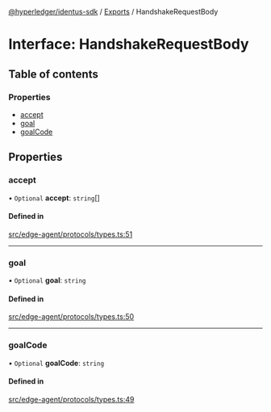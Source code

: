 [@hyperledger/identus-sdk](../README.md) / [Exports](../modules.md) / HandshakeRequestBody

# Interface: HandshakeRequestBody

## Table of contents

### Properties

- [accept](HandshakeRequestBody.md#accept)
- [goal](HandshakeRequestBody.md#goal)
- [goalCode](HandshakeRequestBody.md#goalcode)

## Properties

### accept

• `Optional` **accept**: `string`[]

#### Defined in

[src/edge-agent/protocols/types.ts:51](https://github.com/hyperledger-identus/sdk-ts/blob/d44afc3403bdd5cf86219cd263be20ea744f4706/src/edge-agent/protocols/types.ts#L51)

___

### goal

• `Optional` **goal**: `string`

#### Defined in

[src/edge-agent/protocols/types.ts:50](https://github.com/hyperledger-identus/sdk-ts/blob/d44afc3403bdd5cf86219cd263be20ea744f4706/src/edge-agent/protocols/types.ts#L50)

___

### goalCode

• `Optional` **goalCode**: `string`

#### Defined in

[src/edge-agent/protocols/types.ts:49](https://github.com/hyperledger-identus/sdk-ts/blob/d44afc3403bdd5cf86219cd263be20ea744f4706/src/edge-agent/protocols/types.ts#L49)
